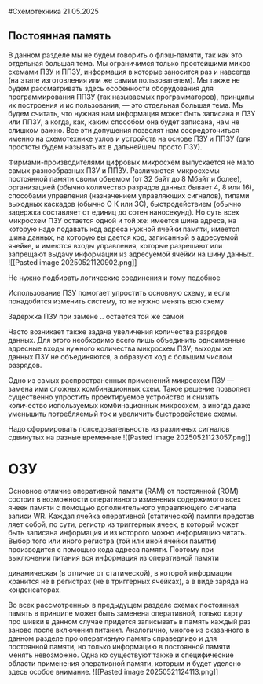 #Схемотехника 
21.05.2025
## Постоянная память
В данном разделе мы не будем говорить о флэш-памяти, так как это отдельная большая тема. Мы ограничимся только простейшими микро схемами ПЗУ и ППЗУ, информация в которые заносится раз и навсегда (на этапе изготовления или же самим пользователем). Мы также не будем рассматривать здесь особенности оборудования для программирования ППЗУ (так называемых программаторов), принципы их построения и ис пользования, — это отдельная большая тема. Мы будем считать, что нужная нам информация может быть записана в ПЗУ или ППЗУ, а когда, как, каким способом она будет записана, нам не слишком важно. Все эти допущения позволят нам сосредоточиться именно на схемотехнике узлов и устройств на основе ПЗУ и ППЗУ (для простоты будем называть их в дальнейшем просто ПЗУ).

Фирмами-производителями цифровых микросхем выпускается не мало самых разнообразных ПЗУ и ППЗУ. Различаются микросхемы постоянной памяти своим объемом (от 32 байт до 8 Мбайт и более), организацией (обычно количество разрядов данных бывает 4, 8 или 16), способами управления (назначением управляющих сигналов), типами выходных каскадов (обычно О К или ЗС), быстродействием (обычно задержка составляет от единиц до сотен наносекунд). Но суть всех микросхем ПЗУ остается одной и той же: имеется шина адреса, на которую надо подавать код адреса нужной ячейки памяти, имеется шина данных, на которую вы дается код, записанный в адресуемой ячейке, и имеются входы управления, которые разрешают или запрещают выдачу информации из адресуемой ячейки на шину данных.
![[Pasted image 20250521120902.png]]

Не нужно подбирать логические соединения и тому подобное 

Использование ПЗУ помогает упростить основную схему, и если понадобится изменить систему, то не нужно менять всю схему

Задержка ПЗУ при замене .. остается той же самой 

Часто возникает также задача увеличения количества разрядов данных. Для этого необходимо всего лишь объединить одноименные адресные входы нужного количества микросхем ПЗУ; выходы же данных ПЗУ не объединяются, а образуют код с большим числом разрядов.

Одно из самых распространенных применений микросхем ПЗУ — замена ими сложных комбинационных схем. Такое решение позволяет существенно упростить проектируемое устройство и снизить количество используемых комбинационных микросхем, а иногда даже уменьшить потребляемый ток и увеличить быстродействие схемы.

Надо сформировать полседовательность из  различных сигналов сдвинутых на разные временные 
![[Pasted image 20250521123057.png]]

# ОЗУ
Основное отличие оперативной памяти (RAM) от постоянной (ROM) состоит в возможности оперативного изменения содержимого всех ячеек памяти с помощью дополнительного управляющего сигнала записи WR. Каждая ячейка оперативной (статической) памяти представ ляет собой, по сути, регистр из триггерных ячеек, в который может быть записана информация и из которого можно информацию читать. Выбор того или иного регистра (той или иной ячейки памяти) производится с помощью кода адреса памяти. Поэтому при выключении питания вся информация из оперативной памяти

динамическая (в отличие от статической), в которой информация хранится не в регистрах (не в триггерных ячейках), а в виде заряда на конденсаторах.

Во всех рассмотренных в предыдущем разделе схемах постоянная память в принципе может быть заменена оперативной, только карту про шивки в данном случае придется записывать в память каждый раз заново после включения питания. Аналогично, многое из сказанного в данном разделе про оперативную память справедливо и для постоянной памяти, но только информацию в постоянной памяти менять невозможно. Одна ко существуют также и специфические области применения оперативной памяти, которым и будет уделено здесь особое внимание.
![[Pasted image 20250521124113.png]]